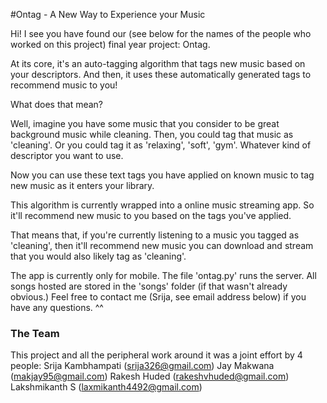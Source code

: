 #Ontag - A New Way to Experience your Music

Hi! I see you have found our (see below for the names of the people who worked on this project) final year project: Ontag.

At its core, it's an auto-tagging algorithm that tags new music based on your descriptors. And then, it uses these automatically generated tags to recommend music to you!

What does that mean?

Well, imagine you have some music that you consider to be great background music while cleaning. Then, you could tag that music as 'cleaning'. Or you could tag it as 'relaxing', 'soft', 'gym'. Whatever kind of descriptor you want to use.

Now you can use these text tags you have applied on known music to tag new music as it enters your library.

This algorithm is currently wrapped into a online music streaming app. So it'll recommend new music to you based on the tags you've applied.

That means that, if you're currently listening to a music you tagged as 'cleaning', then it'll recommend new music you can download and stream that you would also likely tag as 'cleaning'.

The app is currently only for mobile. The file 'ontag.py' runs the server. All songs hosted are stored in the 'songs' folder (if that wasn't already obvious.) Feel free to contact me (Srija, see email address below) if you have any questions. ^^

### The Team

This project and all the peripheral work around it was a joint effort by 4 people:
Srija Kambhampati (srija326@gmail.com)
Jay Makwana (makjay95@gmail.com)
Rakesh Huded (rakeshvhuded@gmail.com)
Lakshmikanth S (laxmikanth4492@gmail.com)